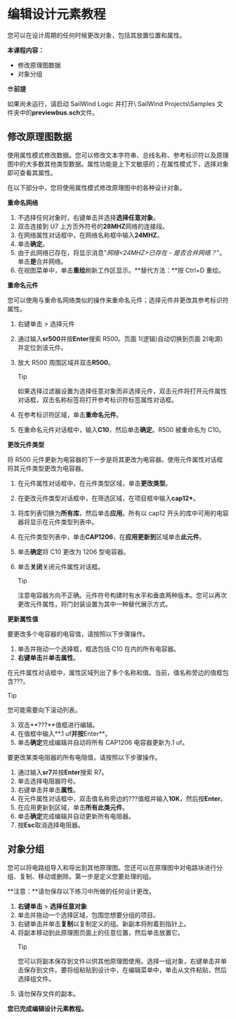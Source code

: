 # 编辑设计元素教程
您可以在设计周期的任何时候更改对象，包括其放置位置和属性。

**本课程内容：**

- 修改原理图数据
- 对象分组

😎**前提**

如果尚未运行，请启动 SailWind Logic 并打开\ SailWind Projects\Samples 文件夹中的**previewbus.sch**文件。

## 修改原理图数据
使用属性模式修改数据。您可以修改文本字符串、总线名称、参考标识符以及原理图中的大多数其他类型数据。属性功能是上下文敏感的；在属性模式下，选择对象即可查看其属性。

在以下部分中，您将使用属性模式修改原理图中的各种设计对象。

**重命名网络**

1. 不选择任何对象时，右键单击并选择**选择任意对象**。
2. 双击连接到 U7 上方页外符号的**28MHZ**网络的连接段。
3. 在网络属性对话框中，在网络名称框中输入**24MHZ**。
4. 单击**确定**。
5. 由于此网络已存在，将显示消息"*网络<24MHZ>已存在 - 是否合并网络？*"。单击**是**合并网络。
6. 在视图菜单中，单击**重绘**刷新工作区显示。**替代方法：**按 Ctrl+D 重绘。

**重命名元件**

您可以使用与重命名网络类似的操作来重命名元件；选择元件并更改其参考标识符属性。

1. 右键单击 > 选择元件
2. 通过输入**sr500**并按**Enter**搜索 R500。页面 1(逻辑)自动切换到页面 2(电源)并定位到该元件。
3. 放大 R500 周围区域并双击**R500**。

    > [!TIP]
    >
    > 如果选择过滤器设置为选择任意对象而非选择元件，双击元件将打开元件属性对话框，双击名称标签将打开参考标识符标签属性对话框。

4. 在参考标识符区域，单击**重命名元件**。
5. 在重命名元件对话框中，输入**C10**，然后单击**确定**。R500 被重命名为 C10。

**更改元件类型**

将 R500 元件更新为电容器的下一步是将其更改为电容器。使用元件属性对话框将其元件类型更改为电容器。

1. 在元件属性对话框中，在元件类型区域，单击**更改类型**。
2. 在更改元件类型对话框中，在筛选区域，在项目框中输入**cap12\***。
3. 将库列表切换为**所有库**，然后单击**应用**。所有以 cap12 开头的库中可用的电容器将显示在元件类型列表中。
4. 在元件类型列表中，单击**CAP1206**，在**应用更新到**区域单击**此元件**。
5. 单击**确定**将 C10 更改为 1206 型电容器。
6. 单击**关闭**关闭元件属性对话框。

    > [!TIP]
    >
    > 注意电容器方向不正确。元件符号构建时有水平和垂直两种版本。您可以再次更改元件属性，将门封装设置为其中一种替代展示方式。

**更新属性值**

要更改多个电容器的电容值，请按照以下步骤操作。

1. 单击并拖动一个选择框，框选包括 C10 在内的所有电容器。
2. **右键单击**并**单击属性**。

在元件属性对话框中，属性区域列出了多个名称和值。当前，值名称旁边的值框包含???。

> [!TIP]
您可能需要向下滚动列表。

3. 双击**???**值框进行编辑。
4. 在值框中输入**.1 uf**并按**Enter**。
5. 单击**确定**完成编辑并自动将所有 CAP1206 电容器更新为.1 uf。

要更改某类电阻器的所有电阻值，请按照以下步骤操作。

1. 通过输入**sr7**并按**Enter**搜索 R7。
2. 单击选择电阻器符号。
3. 右键单击并单击**属性**。
4. 在元件属性对话框中，双击值名称旁边的???值框并输入**10K**，然后按**Enter**。
5. 在应用更新到区域，单击**所有此类元件**。
6. 单击**确定**完成编辑并自动更新所有电阻器。
7. 按**Esc**取消选择电阻器。

## 对象分组
您可以将电路组导入和导出到其他原理图。您还可以在原理图中对电路块进行分组、复制、移动或删除。第一步是定义您要处理的组。

**注意：**请勿保存以下练习中所做的任何设计更改。

1. **右键单击** > **选择任意对象**
2. 单击并拖动一个选择区域，包围您想要分组的项目。
3. 右键单击并单击**复制**以复制定义的组。新副本将附着到指针上。
4. 将副本移动到此原理图页面上的任意位置，然后单击放置它。
    > [!TIP]
	>
    > 您可以将副本保存到文件以供其他原理图使用。选择一组对象，右键单击并单击保存到文件。要将组粘贴到设计中，在编辑菜单中，单击从文件粘贴，然后选择组文件。
5. 请勿保存文件的副本。

**您已完成编辑设计元素教程。**